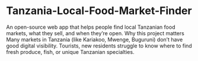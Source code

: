 # Tanzania-Local-Food-Market-Finder
An open-source web app that helps people find local Tanzanian food markets, what they sell, and when they’re open. Why this project matters Many markets in Tanzania (like Kariakoo, Mwenge, Buguruni) don’t have good digital visibility. Tourists, new residents struggle to know where to find fresh produce, fish, or unique Tanzanian specialties.

